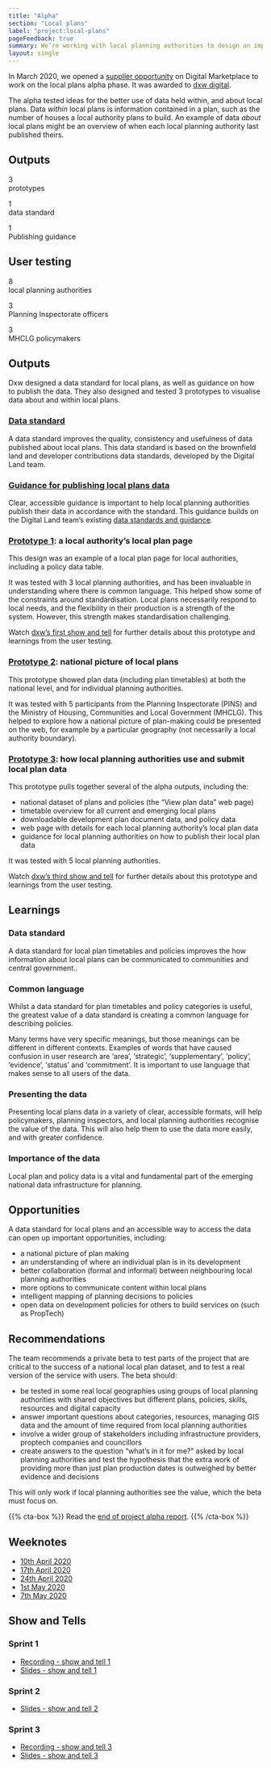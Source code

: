 ```yaml
---
title: "Alpha"
section: "Local plans"
label: "project:local-plans"
pageFeedback: true
summary: We’re working with local planning authorities to design an improved format for publishing local plan data so that it’s easy to find, use and trust.
layout: single
---
```


In March 2020, we opened a [supplier opportunity](https://www.digitalmarketplace.service.gov.uk/digital-outcomes-and-specialists/opportunities/11591) on Digital Marketplace to work on the local plans alpha phase. It was awarded to [dxw digital](https://www.dxw.com/).

The alpha tested ideas for the better use of data held within, and about local plans. Data _within_ local plans is information contained in a plan, such as the number of houses a local authority plans to build. An example of data _about_ local plans might be an overview of when each local planning authority last published theirs.

## Outputs
<div class="govuk-grid-row">
  <div class="govuk-grid-column-one-third">
    <p>
    	<span class="govuk-body govuk-!-font-size-48 govuk-!-font-weight-bold">3</span><br>
    	<span class="govuk-body-l">prototypes</span>
    </p>
  </div>
  <div class="govuk-grid-column-one-third">
    <p>
    	<span class="govuk-body govuk-!-font-size-48 govuk-!-font-weight-bold">1</span><br>
    	<span class="govuk-body-l">data standard</span>
    </p>
  </div>
  <div class="govuk-grid-column-one-third">
    <p>
    	<span class="govuk-body govuk-!-font-size-48 govuk-!-font-weight-bold">1</span><br>
    	<span class="govuk-body-l">Publishing guidance</span>
    </p>
  </div>
</div>

## User testing
<div class="govuk-grid-row">
  <div class="govuk-grid-column-one-third">
    <p>
    	<span class="govuk-body govuk-!-font-size-48 govuk-!-font-weight-bold">8</span><br>
    	<span class="govuk-body-l">local planning authorities</span>
    </p>
  </div>
  <div class="govuk-grid-column-one-third">
    <p>
    	<span class="govuk-body govuk-!-font-size-48 govuk-!-font-weight-bold">3</span><br>
    	<span class="govuk-body-l">Planning Inspectorate officers</span>
    </p>
  </div>
  <div class="govuk-grid-column-one-third">
    <p>
    	<span class="govuk-body govuk-!-font-size-48 govuk-!-font-weight-bold">3</span><br>
    	<span class="govuk-body-l">MHCLG policymakers</span>
    </p>
  </div>
</div>

## Outputs

Dxw designed a data standard for local plans, as well as guidance on how to publish the data. They also designed and tested 3 prototypes to visualise data about and within local plans.

### [Data standard](https://docs.google.com/spreadsheets/d/1qo9qGum20Xnt_BTXgpW1eNEfPp_hZU9H6bJcP4O1pSg/edit?usp=sharing) 

A data standard improves the quality, consistency and usefulness of data published about local plans. This data standard is based on the brownfield land and developer contributions data standards, developed by the Digital Land team. 

### [Guidance for publishing local plans data](https://docs.google.com/document/d/10BUc-Flk0TAnH8e9Gw3m7WetL9ZMx5eFRIkHcV9Lh2Y/edit?usp=sharing)

Clear, accessible guidance is important to help local planning authorities publish their data in accordance with the standard. This guidance builds on the Digital Land team’s existing [data standards and guidance](https://digital-land.github.io/guidance/).

### [Prototype 1](https://local-plan.herokuapp.com/v1): a local authority’s local plan page

This design was an example of a local plan page for local authorities, including a policy data table. 

It was tested with 3 local planning authorities, and has been invaluable in understanding where there is common language. This helped show some of the constraints around standardisation. Local plans necessarily respond to local needs, and the flexibility in their production is a strength of the system. However, this strength makes standardisation challenging.

Watch [dxw’s first show and tell](https://drive.google.com/file/d/1BPeaV5t7rQQkbWN36k25V2sB5uDu1wPQ/view?usp=sharing) for further details about this prototype and learnings from the user testing.

### [Prototype 2](https://local-plan.herokuapp.com/v2): national picture of local plans

This prototype showed plan data (including plan timetables) at both the national level, and for individual planning authorities. 

It was tested with 5 participants from the Planning Inspectorate (PINS) and the Ministry of Housing, Communities and Local Government (MHCLG). This helped to explore how a national picture of plan-making could be presented on the web, for example by a particular geography (not necessarily a local authority boundary).

### [Prototype 3](https://local-plan.herokuapp.com/v3): how local planning authorities use and submit local plan data

This prototype pulls together several of the alpha outputs, including the:

* national dataset of plans and policies (the “View plan data” web page)
* timetable overview for all current and emerging local plans
* downloadable development plan document data, and policy data
* web page with details for each local planning authority’s local plan data
* guidance for local planning authorities on how to publish their local plan data

It was tested with 5 local planning authorities.

Watch [dxw’s third show and tell](https://drive.google.com/file/d/1BPeaV5t7rQQkbWN36k25V2sB5uDu1wPQ/view?usp=sharing) for further details about this prototype and learnings from the user testing.

## Learnings

### Data standard
A data standard for local plan timetables and policies improves the how information about local plans can be communicated to communities and central government.. 

### Common language
Whilst a data standard for plan timetables and policy categories is useful, the greatest value of a data standard is creating a common language for describing policies.

Many terms have very specific meanings, but those meanings can be different in different contexts. Examples of words that have caused confusion in user research are ‘area’, ‘strategic’, ‘supplementary’, ‘policy’, ‘evidence’, ‘status’ and ‘commitment’. It is important to use language that makes sense to all users of the data.

### Presenting the data
Presenting local plans data in a variety of clear, accessible formats, will help policymakers, planning inspectors, and local planning authorities recognise the value of the data. This will also help them to use the data more easily, and with greater confidence.

### Importance of the data
Local plan and policy data is a vital and fundamental part of the emerging national data infrastructure for planning.

## Opportunities

A data standard for local plans and an accessible way to access the data can open up important opportunities, including:

* a national picture of plan making
* an understanding  of where an individual plan is in its development
* better collaboration (formal and informal) between neighbouring local planning authorities
* more options to communicate content within local plans
* intelligent mapping of planning decisions to policies
* open data on development policies for others to build services on (such as PropTech)

## Recommendations

The team recommends a private beta to test parts of the project that are critical to the success of a national local plan dataset, and to test a real version of the service with users. The beta should:

* be tested in some real local geographies using groups of local planning authorities with shared objectives but different plans, policies, skills, resources and digital capacity
* answer important questions about categories, resources, managing GIS data and the amount of time required from local planning authorities
* involve a wider group of stakeholders including infrastructure providers, proptech companies and councillors
* create answers to the question “what’s in it for me?” asked by local planning authorities and test the hypothesis that the extra work of providing more than just plan production dates is outweighed by better evidence and decisions

This will only work if local planning authorities see the value, which the beta must focus on.

{{% cta-box %}} Read the [end of project alpha report](https://docs.google.com/presentation/d/e/2PACX-1vRQAXERMxFtnHperwzobOKVbOofG5SXwurb31AJZzOx5c7k1ObsBinNBuZ9uc1Ifw/pub?start=false&loop=false&delayms=3000). {{% /cta-box %}}

## Weeknotes

- [10th April 2020](/weeknote/2020-04-10/)
- [17th April 2020](/weeknote/2020-04-17/)
- [24th April 2020](/weeknote/2020-04-24/)
- [1st May 2020](/weeknote/2020-05-01/)
- [7th May 2020](/weeknote/2020-05-07/)

## Show and Tells

### Sprint 1
* [Recording - show and tell 1](https://drive.google.com/file/d/1BPeaV5t7rQQkbWN36k25V2sB5uDu1wPQ/view?usp=sharing)
* [Slides - show and tell 1](https://docs.google.com/presentation/d/e/2PACX-1vTuDaPchTKcTdaflZGOOR2rJZkPqoZQ6kKnL3B99hgpvIiLvpQdSwdo6i90xR_tlIVIzOyNHRsgHOzY/pub?start=false&loop=false&delayms=3000&slide=id.g6e7e08d689_0_0)

### Sprint 2
* [Slides - show and tell 2](https://docs.google.com/presentation/d/e/2PACX-1vRdSaZRUfosBbsnxDEhL4m6RvhmOnRXMGftJosvq9C2QdBOCwiVtzRsOiYVQ2mxVCdIwH-x7iAiMH8B/pub?start=false&loop=false&delayms=3000&slide=id.g6e7e08d689_0_0)

### Sprint 3
* [Recording - show and tell 3](https://drive.google.com/file/d/1BPeaV5t7rQQkbWN36k25V2sB5uDu1wPQ/view?usp=sharing)
* [Slides - show and tell 3](https://docs.google.com/presentation/d/e/2PACX-1vQ01QmiwC8jzlRMma8it8vI4RUM-F7_4LhFcdJWMtbXPncRGeStjyOobPXRTQTW9aziV833dX3OjzbT/pub?start=false&loop=false&delayms=3000)
